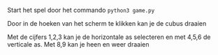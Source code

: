 Start het spel door het commando
`python3 game.py`

Door in de hoeken van het scherm te klikken kan je de cubus draaien

Met de cijfers 1,2,3 kan je de horizontale as selecteren en met 4,5,6 de verticale as.
Met 8,9 kan je heen en weer draaien
